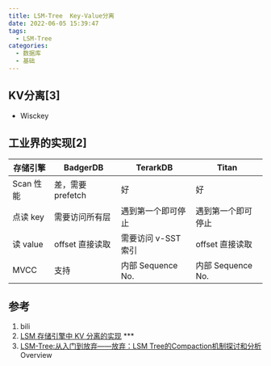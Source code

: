 ```yaml
---
title: LSM-Tree  Key-Value分离
date: 2022-06-05 15:39:47
tags:
  - LSM-Tree
categories: 
  - 数据库
  - 基础  
---
```


<p></p>
<!-- more -->

## KV分离[3]
+ Wisckey 

## 工业界的实现[2]
| 存储引擎  | BadgerDB          | TerarkDB            | Titan              |
| --------- | ----------------- | ------------------- | ------------------ |
| Scan 性能 | 差，需要 prefetch | 好                  | 好                 |
| 点读 key  | 需要访问所有层    | 遇到第一个即可停止  | 遇到第一个即可停止 |
| 读 value  | offset 直接读取   | 需要访问 v-SST 索引 | offset 直接读取    |
| MVCC      | 支持              | 内部 Sequence No.   | 内部 Sequence No.  |



## 参考

1. bili 
2. [LSM 存储引擎中 KV 分离的实现](https://www.skyzh.dev/posts/articles/2021-08-07-lsm-kv-separation-overview/)  *** 
3. [LSM-Tree:从入门到放弃——放弃：LSM Tree的Compaction机制探讨和分析](https://zhuanlan.zhihu.com/p/428270334)   Overview

